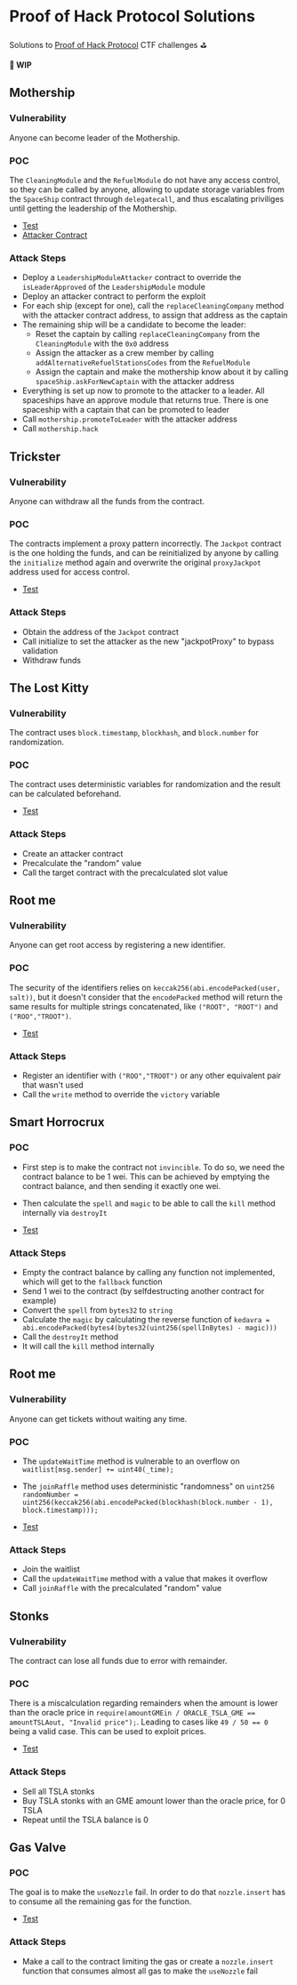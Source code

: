 # Proof of Hack Protocol Solutions

Solutions to [Proof of Hack Protocol](https://github.com/Proof-Of-Hack-Protocol/challenges) CTF challenges ⛳️

**🚧 WIP**

## Mothership

### Vulnerability

Anyone can become leader of the Mothership.

### POC

The `CleaningModule` and the `RefuelModule` do not have any access control, so they can be called by anyone, allowing to update storage variables from the `SpaceShip` contract through `delegatecall`, and thus escalating priviliges until getting the leadership of the Mothership.

- [Test](./test/ChallengeMothership.spec.ts)
- [Attacker Contract](./contracts/attackers/ChallengeMothershipAttacker.sol)

### Attack Steps

- Deploy a `LeadershipModuleAttacker` contract to override the `isLeaderApproved` of the `LeadershipModule` module
- Deploy an attacker contract to perform the exploit
- For each ship (except for one), call the `replaceCleaningCompany` method with the attacker contract address, to assign that address as the captain
- The remaining ship will be a candidate to become the leader:
  - Reset the captain by calling `replaceCleaningCompany` from the `CleaningModule` with the `0x0` address
  - Assign the attacker as a crew member by calling `addAlternativeRefuelStationsCodes` from the `RefuelModule`
  - Assign the captain and make the mothership know about it by calling `spaceShip.askForNewCaptain` with the attacker address
- Everything is set up now to promote to the attacker to a leader. All spaceships have an approve module that returns true. There is one spaceship with a captain that can be promoted to leader
- Call `mothership.promoteToLeader` with the attacker address
- Call `mothership.hack`

## Trickster

### Vulnerability

Anyone can withdraw all the funds from the contract.

### POC

The contracts implement a proxy pattern incorrectly. The `Jackpot` contract is the one holding the funds, and can be reinitialized by anyone by calling the `initialize` method again and overwrite the original `proxyJackpot` address used for access control.

- [Test](./test/ChallengeTrickster.spec.ts)

### Attack Steps

- Obtain the address of the `Jackpot` contract
- Call initialize to set the attacker as the new "jackpotProxy" to bypass validation
- Withdraw funds

## The Lost Kitty

### Vulnerability

The contract uses `block.timestamp`, `blockhash`, and `block.number` for randomization.

### POC

The contract uses deterministic variables for randomization and the result can be calculated beforehand.

- [Test](./test/ChallengeHiddenKitty.spec.ts)

### Attack Steps

- Create an attacker contract
- Precalculate the "random" value
- Call the target contract with the precalculated slot value

## Root me

### Vulnerability

Anyone can get root access by registering a new identifier.

### POC

The security of the identifiers relies on `keccak256(abi.encodePacked(user, salt))`, but it doesn't consider that the `encodePacked` method will return the same results for multiple strings concatenated, like `("ROOT", "ROOT")` and `("ROO","TROOT")`.

- [Test](./test/ChallengeRootMe.spec.ts)

### Attack Steps

- Register an identifier with `("ROO","TROOT")` or any other equivalent pair that wasn't used
- Call the `write` method to override the `victory` variable

## Smart Horrocrux

### POC

- First step is to make the contract not `invincible`. To do so, we need the contract balance to be 1 wei. This can be achieved by emptying the contract balance, and then sending it exactly one wei.
- Then calculate the `spell` and `magic` to be able to call the `kill` method internally via `destroyIt`

- [Test](./test/ChallengeSmartHorrocrux.spec.ts)

### Attack Steps

- Empty the contract balance by calling any function not implemented, which will get to the `fallback` function
- Send 1 wei to the contract (by selfdestructing another contract for example)
- Convert the `spell` from `bytes32` to `string`
- Calculate the `magic` by calculating the reverse function of `kedavra = abi.encodePacked(bytes4(bytes32(uint256(spellInBytes) - magic)))`
- Call the `destroyIt` method
- It will call the `kill` method internally

## Root me

### Vulnerability

Anyone can get tickets without waiting any time.

### POC

- The `updateWaitTime` method is vulnerable to an overflow on `waitlist[msg.sender] += uint40(_time);`
- The `joinRaffle` method uses deterministic "randomness" on `uint256 randomNumber = uint256(keccak256(abi.encodePacked(blockhash(block.number - 1), block.timestamp)));`

- [Test](./test/ChallengeGoldenTicket.spec.ts)

### Attack Steps

- Join the waitlist
- Call the `updateWaitTime` method with a value that makes it overflow
- Call `joinRaffle` with the precalculated "random" value

## Stonks

### Vulnerability

The contract can lose all funds due to error with remainder.

### POC

There is a miscalculation regarding remainders when the amount is lower than the oracle price in `require(amountGMEin / ORACLE_TSLA_GME == amountTSLAout, "Invalid price");`. Leading to cases like `49 / 50 == 0` being a valid case. This can be used to exploit prices.

- [Test](./test/ChallengeStonks.spec.ts)

### Attack Steps

- Sell all TSLA stonks
- Buy TSLA stonks with an GME amount lower than the oracle price, for 0 TSLA
- Repeat until the TSLA balance is 0

## Gas Valve

### POC

The goal is to make the `useNozzle` fail. In order to do that `nozzle.insert` has to consume all the remaining gas for the function.

- [Test](./test/ChallengeValve.spec.ts)

### Attack Steps

- Make a call to the contract limiting the gas or create a `nozzle.insert` function that consumes almost all gas to make the `useNozzle` fail
